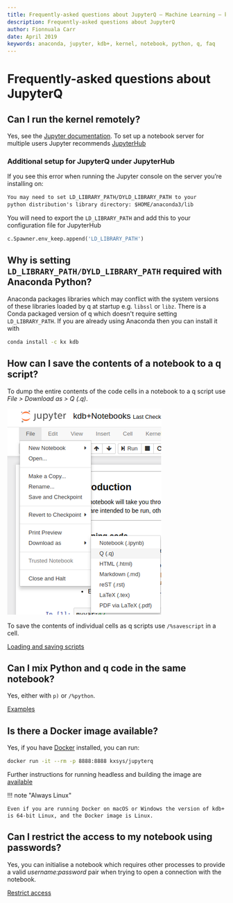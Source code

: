```yaml
---
title: Frequently-asked questions about JupyterQ – Machine Learning – kdb+ and q documentation
description: Frequently-asked questions about JupyterQ
author: Fionnuala Carr
date: April 2019
keywords: anaconda, jupyter, kdb+, kernel, notebook, python, q, faq
---
```


# <i class="fa fa-share-alt"></i> Frequently-asked questions about JupyterQ




## Can I run the kernel remotely?

Yes, see the [Jupyter documentation](http://jupyter-notebook.readthedocs.io/en/stable/public_server.html). To set up a notebook server for multiple users Jupyter recommends [JupyterHub](http://jupyterhub.readthedocs.io/en/latest/index.html)


### Additional setup for JupyterQ under JupyterHub

If you see this error when running the Jupyter console on the server you’re installing on:

```txt
You may need to set LD_LIBRARY_PATH/DYLD_LIBRARY_PATH to your
python distribution's library directory: $HOME/anaconda3/lib
```

You will need to export the `LD_LIBRARY_PATH` and add this to your configuration file for JupyterHub

```python
c.Spawner.env_keep.append('LD_LIBRARY_PATH')
```

## Why is setting `LD_LIBRARY_PATH/DYLD_LIBRARY_PATH` required with Anaconda Python?

Anaconda packages libraries which may conflict with the system versions of these libraries loaded by q at startup e.g. `libssl` or `libz`. There is a Conda packaged version of q which doesn't require setting `LD_LIBRARY_PATH`. If you are already using Anaconda then you can install it with

```bash
conda install -c kx kdb
```

## How can I save the contents of a notebook to a q script?

To dump the entire contents of the code cells in a notebook to a q script use
_File > Download as > Q (.q)_.

![save q script](img/save_qscript.png)

To save the contents of individual cells as q scripts use `/%savescript` in a cell.

<i class="far fa-hand-point-right"></i>
[Loading and saving scripts](../notebooks/#loading-and-saving-code)


## Can I mix Python and q code in the same notebook? 

Yes, either with `p)` or `/%python`.

<i class="far fa-hand-point-right"></i>
[Examples](../notebooks/#python-and-inline-display)


## Is there a Docker image available?

Yes, if you have [Docker](https://www.docker.com/community-edition) installed, you can run:

```bash
docker run -it --rm -p 8888:8888 kxsys/jupyterq
```

Further instructions for running headless and building the image are [available](https://github.com/KxSystems/jupyterq/blob/master/README.md#docker)

!!! note "Always Linux"

    Even if you are running Docker on macOS or Windows the version of kdb+ is 64-bit Linux, and the Docker image is Linux.


## Can I restrict the access to my notebook using passwords?

Yes, you can initialise a notebook which requires other processes to provide a valid *username:password* pair when trying to open a connection with the notebook.

<i class="far fa-hand-point-right"></i>
[Restrict access](../notebooks/#restrict-access-to-a-notebook-using-passwords)

